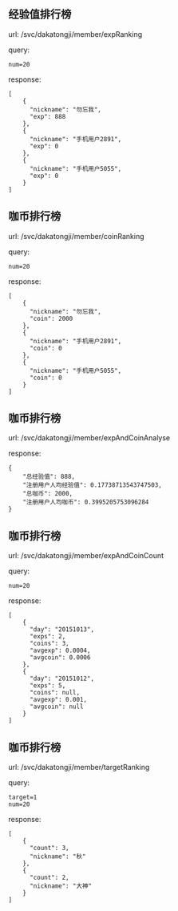 ## 经验值排行榜

url: /svc/dakatongji/member/expRanking
    
query:
    
    num=20
    
response:

	[
        {
          "nickname": "勿忘我",
          "exp": 888
        },
        {
          "nickname": "手机用户2891",
          "exp": 0
        },
        {
          "nickname": "手机用户5055",
          "exp": 0
        }
    ]
    
## 咖币排行榜

url: /svc/dakatongji/member/coinRanking
    
query:
    
    num=20
    
response:

	[
        {
          "nickname": "勿忘我",
          "coin": 2000
        },
        {
          "nickname": "手机用户2891",
          "coin": 0
        },
        {
          "nickname": "手机用户5055",
          "coin": 0
        }
    ]
    
## 咖币排行榜

url: /svc/dakatongji/member/expAndCoinAnalyse
    
response:

	{
        "总经验值": 888,
        "注册用户人均经验值": 0.17738713543747503,
        "总咖币": 2000,
        "注册用户人均咖币": 0.3995205753096284
    }
    
## 咖币排行榜

url: /svc/dakatongji/member/expAndCoinCount
    
query:
    
    num=20
    
response:

	[
        {
          "day": "20151013",
          "exps": 2,
          "coins": 3,
          "avgexp": 0.0004,
          "avgcoin": 0.0006
        },
        {
          "day": "20151012",
          "exps": 5,
          "coins": null,
          "avgexp": 0.001,
          "avgcoin": null
        }
    ]
      
## 咖币排行榜

url: /svc/dakatongji/member/targetRanking
    
query:
    
    target=1
    num=20
    
response:

	[
        {
          "count": 3,
          "nickname": "秋"
        },
        {
          "count": 2,
          "nickname": "大神"
        }
    ]
